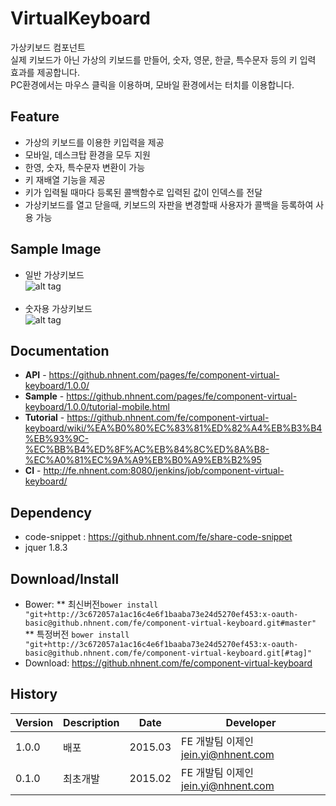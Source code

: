 VirtualKeyboard
======================
가상키보드 컴포넌트<br>
실제 키보드가 아닌 가상의 키보드를 만들어, 숫자, 영문, 한글, 특수문자 등의 키 입력 효과를 제공합니다.<br>
PC환경에서는 마우스 클릭을 이용하며, 모바일 환경에서는 터치를 이용합니다.

## Feature
* 가상의 키보드를 이용한 키입력을 제공
* 모바일, 데스크탑 환경을 모두 지원
* 한영, 숫자, 특수문자 변환이 가능
* 키 재배열 기능을 제공
* 키가 입력될 때마다 등록된 콜백함수로 입력된 값이 인덱스를 전달
* 가상키보드를 열고 닫을때, 키보드의 자판을 변경할때 사용자가 콜백을 등록하여 사용 가능

## Sample Image
* 일반 가상키보드<br>
![alt tag](https://github.nhnent.com/pages/fe/component-virtual-keyboard/vknormal.png)<br><br>
* 숫자용 가상키보드<br>
![alt tag](https://github.nhnent.com/pages/fe/component-virtual-keyboard/vksample.png)

## Documentation
* **API** - https://github.nhnent.com/pages/fe/component-virtual-keyboard/1.0.0/
* **Sample** - https://github.nhnent.com/pages/fe/component-virtual-keyboard/1.0.0/tutorial-mobile.html
* **Tutorial** - https://github.nhnent.com/fe/component-virtual-keyboard/wiki/%EA%B0%80%EC%83%81%ED%82%A4%EB%B3%B4%EB%93%9C-%EC%BB%B4%ED%8F%AC%EB%84%8C%ED%8A%B8-%EC%A0%81%EC%9A%A9%EB%B0%A9%EB%B2%95
* **CI** - http://fe.nhnent.com:8080/jenkins/job/component-virtual-keyboard/

## Dependency
* code-snippet : https://github.nhnent.com/fe/share-code-snippet
* jquer 1.8.3

## Download/Install
* Bower: 
** 최신버전`bower install "git+http://3c672057a1ac16c4e6f1baaba73e24d5270ef453:x-oauth-basic@github.nhnent.com/fe/component-virtual-keyboard.git#master"`
** 특정버전 `bower install "git+http://3c672057a1ac16c4e6f1baaba73e24d5270ef453:x-oauth-basic@github.nhnent.com/fe/component-virtual-keyboard.git[#tag]"`
* Download: https://github.nhnent.com/fe/component-virtual-keyboard

## History
| Version | Description | Date | Developer |
| ---- | ---- | ---- | ---- |
| 1.0.0 | 배포 | 2015.03 | FE 개발팀 이제인 <jein.yi@nhnent.com> |
| 0.1.0 | 최초개발 | 2015.02 | FE 개발팀 이제인 <jein.yi@nhnent.com> |



